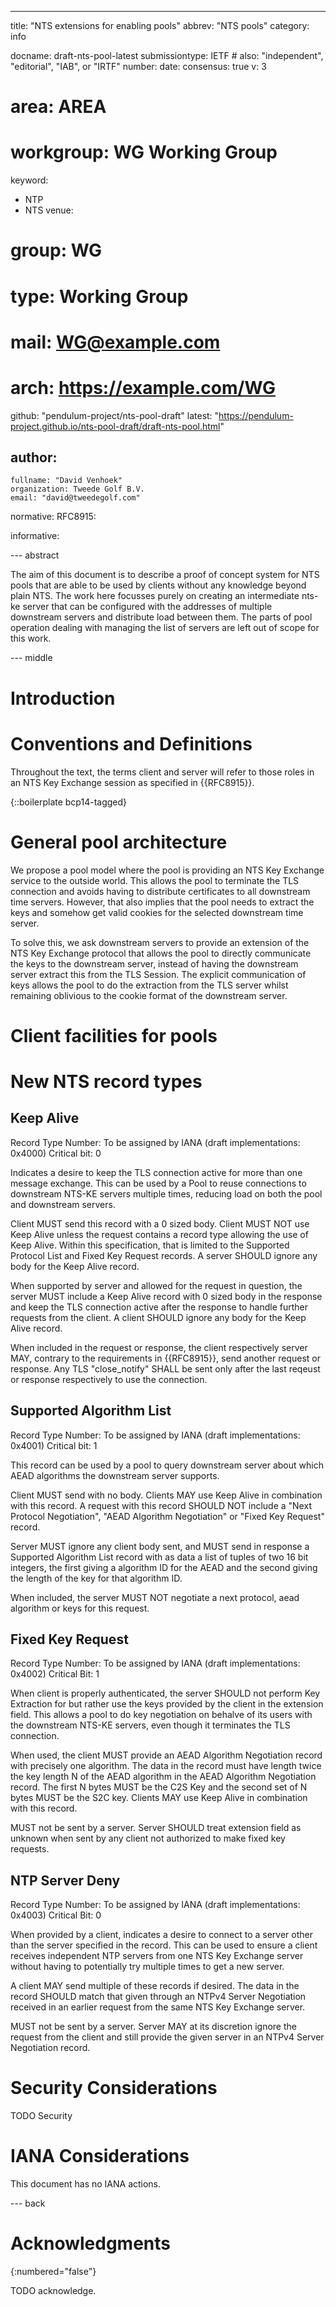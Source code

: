 ---
title: "NTS extensions for enabling pools"
abbrev: "NTS pools"
category: info

docname: draft-nts-pool-latest
submissiontype: IETF  # also: "independent", "editorial", "IAB", or "IRTF"
number:
date:
consensus: true
v: 3
# area: AREA
# workgroup: WG Working Group
keyword:
 - NTP
 - NTS
venue:
#  group: WG
#  type: Working Group
#  mail: WG@example.com
#  arch: https://example.com/WG
  github: "pendulum-project/nts-pool-draft"
  latest: "https://pendulum-project.github.io/nts-pool-draft/draft-nts-pool.html"

author:
 -
    fullname: "David Venhoek"
    organization: Tweede Golf B.V.
    email: "david@tweedegolf.com"

normative:
  RFC8915:

informative:


--- abstract

The aim of this document is to describe a proof of concept system for NTS pools that are able to be used by clients without any knowledge beyond plain NTS. The work here focusses purely on creating an intermediate nts-ke server that can be configured with the addresses of multiple downstream servers and distribute load between them. The parts of pool operation dealing with managing the list of servers are left out of scope for this work.

--- middle

# Introduction


# Conventions and Definitions

Throughout the text, the terms client and server will refer to those roles in an NTS Key Exchange session as specified in {{RFC8915}}.

{::boilerplate bcp14-tagged}

# General pool architecture

We propose a pool model where the pool is providing an NTS Key Exchange service to the outside world. This allows the pool to terminate the TLS connection and avoids having to distribute certificates to all downstream time servers. However, that also implies that the pool needs to extract the keys and somehow get valid cookies for the selected downstream time server.

To solve this, we ask downstream servers to provide an extension of the NTS Key Exchange protocol that allows the pool to directly communicate the keys to the downstream server, instead of having the downstream server extract this from the TLS Session. The explicit communication of keys allows the pool to do the extraction from the TLS server whilst remaining oblivious to the cookie format of the downstream server.

# Client facilities for pools



# New NTS record types

## Keep Alive
Record Type Number: To be assigned by IANA (draft implementations: 0x4000)
Critical bit: 0

Indicates a desire to keep the TLS connection active for more than one message exchange. This can be used by a Pool to reuse connections to downstream NTS-KE servers multiple times, reducing load on both the pool and downstream servers.

Client MUST send this record with a 0 sized body. Client MUST NOT use Keep Alive unless the request contains a record type allowing the use of Keep Alive. Within this specification, that is limited to the Supported Protocol List and Fixed Key Request records. A server SHOULD ignore any body for the Keep Alive record.

When supported by server and allowed for the request in question, the server MUST include a Keep Alive record with 0 sized body in the response and keep the TLS connection active after the response to handle further requests from the client. A client SHOULD ignore any body for the Keep Alive record.

When included in the request or response, the client respectively server MAY, contrary to the requirements in {{RFC8915}}, send another request or response. Any TLS "close_notify" SHALL be sent only after the last reqeust or response respectively to use the connection.

## Supported Algorithm List
Record Type Number: To be assigned by IANA (draft implementations: 0x4001)
Critical bit: 1

This record can be used by a pool to query downstream server about which AEAD algorithms the downstream server supports.

Client MUST send with no body. Clients MAY use Keep Alive in combination with this record. A request with this record SHOULD NOT include a "Next Protocol Negotiation", "AEAD Algorithm Negotiation" or "Fixed Key Request" record.

Server MUST ignore any client body sent, and MUST send in response a Supported Algorithm List record with as data a list of tuples of two 16 bit integers, the first giving a algorithm ID for the AEAD and the second giving the length of the key for that algorithm ID.

When included, the server MUST NOT negotiate a next protocol, aead algorithm or keys for this request.

## Fixed Key Request
Record Type Number: To be assigned by IANA (draft implementations: 0x4002)
Critical Bit: 1

When client is properly authenticated, the server SHOULD not perform Key Extraction for but rather use the keys provided by the client in the extension field. This allows a pool to do key negotiation on behalve of its users with the downstream NTS-KE servers, even though it terminates the TLS connection.

When used, the client MUST provide an AEAD Algorithm Negotiation record with precisely one algorithm. The data in the record must have length twice the key length N of the AEAD algorithm in the AEAD Algorithm Negotiation record. The first N bytes MUST be the C2S Key and the second set of N bytes MUST be the S2C key. Clients MAY use Keep Alive in combination with this record.

MUST not be sent by a server. Server SHOULD treat extension field as unknown when sent by any client not authorized to make fixed key requests.

## NTP Server Deny
Record Type Number: To be assigned by IANA (draft implementations: 0x4003)
Critical Bit: 0

When provided by a client, indicates a desire to connect to a server other than the server specified in the record. This can be used to ensure a client receives independent NTP servers from one NTS Key Exchange server without having to potentially try multiple times to get a new server.

A client MAY send multiple of these records if desired. The data in the record SHOULD match that given through an NTPv4 Server Negotiation received in an earlier request from the same NTS Key Exchange server.

MUST not be sent by a server. Server MAY at its discretion ignore the request from the client and still provide the given server in an NTPv4 Server Negotiation record.

# Security Considerations

TODO Security


# IANA Considerations

This document has no IANA actions.


--- back

# Acknowledgments
{:numbered="false"}

TODO acknowledge.
